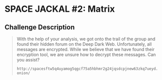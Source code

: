 # SPACE JACKAL #2: Matrix

## Challenge Description

> With the help of your analysis, we got onto the trail of the group and found their hidden forum on the Deep Dark Web. Unfortunately, all messages are encrypted. While we believe that we have found their encryption tool, we are unsure how to decrypt these messages. Can you assist?
> 
> `http://spacesftw5q4uyamog5qgcf75a5hbhmr2g24jqsdcpjnew63zkq7ueyd.onion/`
